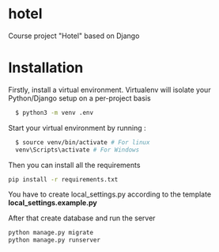 # hotel
Course project "Hotel" based on Django

Installation
============
Firstly, install a virtual environment. Virtualenv will isolate your Python/Django setup on a per-project basis
```bash
  $ python3 -m venv .env
```
Start your virtual environment by running :
```bash
  $ source venv/bin/activate # For linux 
  venv\Scripts\activate # For Windows
```
Then you can install all the requirements
```bash
pip install -r requirements.txt
```
You have to create local_settings.py according to the template **local_settings.example.py**

After that create database and run the server
```bash
python manage.py migrate
python manage.py runserver
```